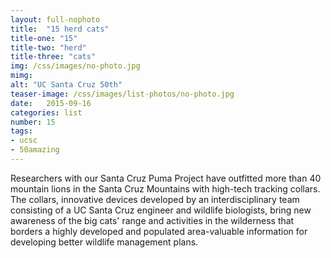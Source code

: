 ```yaml
---
layout: full-nophoto
title:  "15 herd cats"
title-one: "15"
title-two: "herd"
title-three: "cats"
img: /css/images/no-photo.jpg
mimg: 
alt: "UC Santa Cruz 50th"
teaser-image: /css/images/list-photos/no-photo.jpg
date:   2015-09-16
categories: list
number: 15
tags:
- ucsc
- 50amazing
---
```

Researchers with our Santa Cruz Puma Project have outfitted more than 40 mountain lions in the Santa Cruz Mountains with high-tech tracking collars. The collars, innovative devices developed by an interdisciplinary team consisting of a UC Santa Cruz engineer and wildlife biologists, bring new awareness of the big cats' range and activities in the wilderness that borders a highly developed and populated area-valuable information for developing better wildlife management plans.